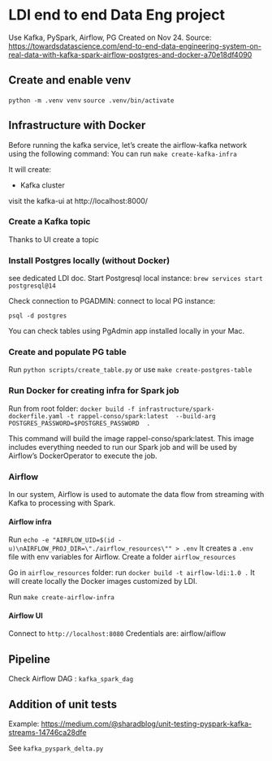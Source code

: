# LDI end to end Data Eng project 
Use Kafka, PySpark, Airflow, PG
Created on Nov 24.
Source: https://towardsdatascience.com/end-to-end-data-engineering-system-on-real-data-with-kafka-spark-airflow-postgres-and-docker-a70e18df4090

## Create and enable venv
`python -m .venv venv`
`source .venv/bin/activate`

## Infrastructure with Docker
Before running the kafka service, 
let’s create the airflow-kafka network using the following command:
You can run `make create-kafka-infra`

It will create:
- Kafka cluster

visit the kafka-ui at http://localhost:8000/

### Create a Kafka topic 
Thanks to UI create a topic

### Install Postgres locally (without Docker)
see dedicated LDI doc.
Start Postgresql local instance:
`brew services start postgresql@14`

Check connection to PGADMIN:
connect to local PG instance: 
```
psql -d postgres
```

You can check tables using PgAdmin app installed locally in your Mac.

### Create and populate PG table
Run `python scripts/create_table.py` or use `make create-postgres-table`

### Run Docker for creating infra for Spark job
Run from root folder:
`docker build -f infrastructure/spark-dockerfile.yaml
-t rappel-conso/spark:latest 
--build-arg POSTGRES_PASSWORD=$POSTGRES_PASSWORD  .`

This command will build the image rappel-conso/spark:latest. 
This image includes everything needed to run our Spark job 
and will be used by Airflow’s DockerOperator to execute the job. 

### Airflow
In our system, Airflow is used to automate the data flow from streaming 
with Kafka to processing with Spark.

#### Airflow infra 
Run `echo -e "AIRFLOW_UID=$(id -u)\nAIRFLOW_PROJ_DIR=\"./airflow_resources\"" > .env`
It creates a `.env` file with env variables for Airflow.
Create a folder `airflow_resources`

Go in `airflow_resources` folder:
run `docker build -t airflow-ldi:1.0 .`
It will create locally the Docker images customized by LDI.

Run `make create-airflow-infra`

#### Airflow UI
Connect to `http://localhost:8080`
Credentials are: airflow/aiflow 

## Pipeline
Check Airflow DAG : `kafka_spark_dag`

## Addition of unit tests
Example: https://medium.com/@sharadblog/unit-testing-pyspark-kafka-streams-14746ca28dfe

See `kafka_pyspark_delta.py`